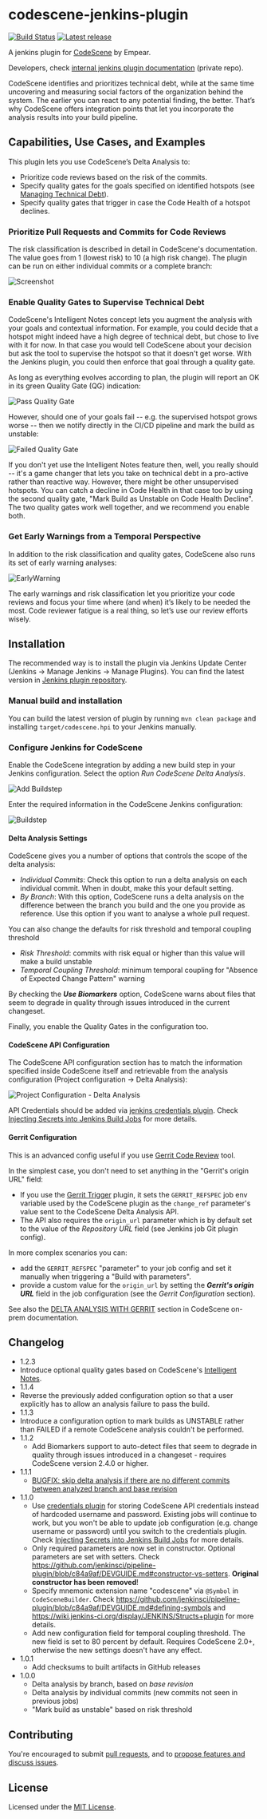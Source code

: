 # codescene-jenkins-plugin

[![Build Status](https://travis-ci.org/empear-analytics/codescene-jenkins-plugin.svg)](https://travis-ci.org/empear-analytics/codescene-jenkins-plugin)
[![Latest release](https://img.shields.io/github/release/empear-analytics/codescene-jenkins-plugin.svg)](https://github.com/empear-analytics/codescene-jenkins-plugin/releases/latest)

A jenkins plugin for
[CodeScene](https://empear.com/how-it-works/) by Empear.

Developers, check [internal jenkins plugin documentation](https://github.com/empear-analytics/codescene-docs/blob/master/codescene-jenkins-plugin.md) (private repo).


CodeScene identifies and prioritizes technical debt, while at the same time uncovering and measuring social factors of the organization behind
the system. The earlier you can react to any potential finding, the better. That’s why
CodeScene offers integration points that let you incorporate the analysis
results into your build pipeline.

## Capabilities, Use Cases, and Examples

This plugin lets you use CodeScene’s Delta Analysis to:
* Prioritize code reviews based on the risk of the commits.
* Specify quality gates for the goals specified on identified hotspots (see [Managing Technical Debt](https://empear.com/blog/manage-technical-debt-with-augmented-code-analysis/)).
* Specify quality gates that trigger in case the Code Health of a hotspot declines.

### Prioritize Pull Requests and Commits for Code Reviews

The risk classification is described in detail in CodeScene's documentation. The value goes from 1 (lowest risk) to 10 (a high risk change).
The plugin can be run on either individual commits or a complete branch:

![Screenshot](screenshot.png)

### Enable Quality Gates to Supervise Technical Debt

CodeScene's Intelligent Notes concept lets you augment the analysis with your goals and contextual information. For example, you could
decide that a hotspot might indeed have a high degree of technical debt, but chose to live with it for now. In that case you would tell
CodeScene about your decision but ask the tool to supervise the hotspot so that it doesn't get worse.
With the Jenkins plugin, you could then enforce that goal through a quality gate.

As long as everything evolves according to plan, the plugin will report an OK in its green Quality Gate (QG) indication:

![Pass Quality Gate](pass-quality-gate.png)

However, should one of your goals fail -- e.g. the supervised hotspot grows worse -- then we notify directly in the CI/CD pipeline and
mark the build as unstable:

![Failed Quality Gate](failed-quality-gate.png)

If you don't yet use the Intelligent Notes feature then, well, you really should -- it's a game changer that lets you take
on technical debt in a pro-active rather than reactive way. However, there might be other unsupervised hotspots. You can
catch a decline in Code Health in that case too by using the second quality gate, "Mark Build as Unstable on Code Health Decline".
The two quality gates work well together, and we recommend you enable both.

### Get Early Warnings from a Temporal Perspective

In addition to the risk classification and quality gates, CodeScene also runs its set of early warning analyses:

![EarlyWarning](earlywarning.png)

The early warnings and risk classification let you prioritize your code reviews and
focus your time where (and when) it’s likely to be needed the most.
Code reviewer fatigue is a real thing, so let’s use our review efforts wisely.

## Installation

The recommended way is to install the plugin via Jenkins Update Center (Jenkins -> Manage Jenkins -> Manage Plugins). You can find the latest version in [Jenkins plugin repository](https://plugins.jenkins.io/codescene).

### Manual build and installation

You can build the latest version of plugin by running `mvn clean package` and installing `target/codescene.hpi`
to your Jenkins manually.

### Configure Jenkins for CodeScene

Enable the CodeScene integration by adding a new build step in your Jenkins configuration. Select the option *Run CodeScene Delta Analysis*.

![Add Buildstep](add-buildstep.png)

Enter the required information in the CodeScene Jenkins configuration:

![Buildstep](buildstep.png)

####  Delta Analysis Settings

CodeScene gives you a number of options that controls the scope of the delta analysis:

* *Individual Commits*: Check this option to run a delta analysis on each individual commit. When in doubt, make this your default setting.
* *By Branch*: With this option, CodeScene runs a delta analysis on the difference between the branch you build and the one you provide as reference. Use this option if you want to analyse a whole pull request.

You can also change the defaults for risk threshold and temporal coupling threshold

* *Risk Threshold*: commits with risk equal or higher than this value will make a build unstable
* *Temporal Coupling Threshold*: minimum temporal coupling for "Absence of Expected Change Pattern" warning

By checking the _**Use Biomarkers**_ option, CodeScene warns about files that seem to degrade in quality through issues introduced in the current changeset.

Finally, you enable the Quality Gates in the configuration too.

#### CodeScene API Configuration

The CodeScene API configuration section has to match the information specified inside CodeScene itself and retrievable from the analysis configuration (Project configuration -> Delta Analysis):

![Project Configuration - Delta Analysis](project-config-delta-analysis.png)

API Credentials should be added via [jenkins credentials plugin](https://wiki.jenkins-ci.org/display/JENKINS/Credentials+Plugin).
Check [Injecting Secrets into Jenkins Build Jobs](https://support.cloudbees.com/hc/en-us/articles/203802500-Injecting-Secrets-into-Jenkins-Build-Jobs) for more details.


#### Gerrit Configuration

This is an advanced config useful if you use [Gerrit Code Review](https://www.gerritcodereview.com/) tool.

In the simplest case, you don't need to set  anything in the "Gerrit's origin URL" field:

- If you use the [Gerrit Trigger](https://wiki.jenkins.io/display/JENKINS/Gerrit+Trigger) plugin,
it sets the `GERRIT_REFSPEC` job env variable used by the CodeScene plugin as the `change_ref` parameter's value
sent to the CodeScene Delta Analysis API.
- The API also requires the `origin_url` parameter which is by default set 
to the value of the _Repository URL_ field (see Jenkins job Git plugin config). 

In more complex scenarios you can:
- add the `GERRIT_REFSPEC` "parameter" to your job config and set it manually when triggering a "Build with parameters". 
- provide a custom value for the `origin_url` by setting the **_Gerrit's origin URL_** field in the job configuration (see the _Gerrit Configuration_ section).

See also the [DELTA ANALYSIS WITH GERRIT](https://docs.enterprise.codescene.io/versions/3.2.5/guides/delta/automated-delta-analyses.html#delta-analysis-with-gerrit)
section in CodeScene on-prem documentation.




## Changelog

* 1.2.3
 * Introduce optional quality gates based on CodeScene's [Intelligent Notes](https://empear.com/blog/manage-technical-debt-with-augmented-code-analysis/).
* 1.1.4
 * Reverse the previously added configuration option so that a user explicitly has to allow an analysis failure to pass the build.
* 1.1.3
 * Introduce a configuration option to mark builds as UNSTABLE rather than FAILED if a remote CodeScene analysis couldn't be performed.
* 1.1.2
  * Add Biomarkers support to auto-detect files that seem to degrade in quality through issues introduced in a changeset - requires CodeScene version 2.4.0 or higher.
* 1.1.1
  * [BUGFIX: skip delta analysis if there are no different commits between analyzed branch and base revision](https://github.com/jenkinsci/codescene-plugin/pull/1)
* 1.1.0
  * Use [credentials plugin](https://wiki.jenkins-ci.org/display/JENKINS/Credentials+Plugin)
    for storing CodeScene API credentials instead of hardcoded username and password.
    Existing jobs will continue to work, but you won't be able to update job configuration
    (e.g. change username or password) until you switch to the credentials plugin.
    Check [Injecting Secrets into Jenkins Build Jobs](https://support.cloudbees.com/hc/en-us/articles/203802500-Injecting-Secrets-into-Jenkins-Build-Jobs)
    for more details.
  * Only required parameters are now set in constructor.
    Optional parameters are set with setters.
    Check https://github.com/jenkinsci/pipeline-plugin/blob/c84a9af/DEVGUIDE.md#constructor-vs-setters.
    **Original constructor has been removed**!
  * Specify mnemonic extension name "codescene" via `@Symbol` in `CodeSceneBuilder`.
    Check https://github.com/jenkinsci/pipeline-plugin/blob/c84a9af/DEVGUIDE.md#defining-symbols
    and https://wiki.jenkins-ci.org/display/JENKINS/Structs+plugin for more details.
  * Add new configuration field for temporal coupling threshold. The new field is set to 80 percent by default. Requires CodeScene 2.0+, otherwise the new settings doesn't have any effect.
* 1.0.1
  * Add checksums to built artifacts in GitHub releases
* 1.0.0
  * Delta analysis by branch, based on _base revision_
  * Delta analysis by individual commits (new commits not seen in previous jobs)
  * "Mark build as unstable" based on risk threshold

## Contributing

You're encouraged to submit [pull
requests](https://github.com/empear-analytics/codescene-jenkins-plugin/pulls),
and to [propose features and discuss
issues](https://github.com/empear-analytics/codescene-jenkins-plugin/issues).

## License

Licensed under the [MIT License](LICENSE).
